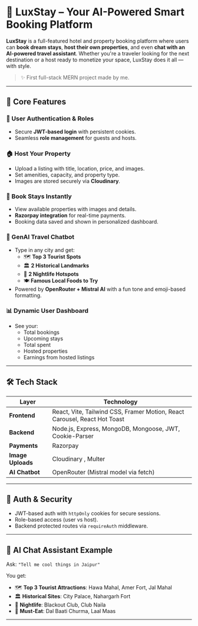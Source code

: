 # 🌟 LuxStay – Your AI-Powered Smart Booking Platform

**LuxStay** is a full-featured hotel and property booking platform where users can **book dream stays**, **host their own properties**, and even **chat with an AI-powered travel assistant**. Whether you're a traveler looking for the next destination or a host ready to monetize your space, LuxStay does it all — with style.

> ✨ First full-stack MERN project made by me.

---

## 🚀 Core Features

### 👤 User Authentication & Roles
- Secure **JWT-based login** with persistent cookies.
- Seamless **role management** for guests and hosts.

### 🏠 Host Your Property
- Upload a listing with title, location, price, and images.
- Set amenities, capacity, and property type.
- Images are stored securely via **Cloudinary**.

### 📅 Book Stays Instantly
- View available properties with images and details.
- **Razorpay integration** for real-time payments.
- Booking data saved and shown in personalized dashboard.

### 🧠 GenAI Travel Chatbot
- Type in any city and get:
  - 🗺️ **Top 3 Tourist Spots**
  - 🏛️ **2 Historical Landmarks**
  - 🪩 **2 Nightlife Hotspots**
  - 🍽️ **Famous Local Foods to Try**
- Powered by **OpenRouter + Mistral AI** with a fun tone and emoji-based formatting.

### 📊 Dynamic User Dashboard
- See your:
  - Total bookings
  - Upcoming stays
  - Total spent
  - Hosted properties
  - Earnings from hosted listings

---

## 🛠️ Tech Stack

| Layer         | Technology                                                                 |
|---------------|-----------------------------------------------------------------------------|
| **Frontend**  | React, Vite, Tailwind CSS, Framer Motion, React Carousel, React Hot Toast  |
| **Backend**   | Node.js, Express, MongoDB, Mongoose, JWT, Cookie-Parser                     |
| **Payments**  | Razorpay                                             |
| **Image Uploads** | Cloudinary , Multer                                                          |
| **AI Chatbot**| OpenRouter (Mistral model via fetch)                                       |

---

## 🔐 Auth & Security

- JWT-based auth with `httpOnly` cookies for secure sessions.
- Role-based access (user vs host).
- Backend protected routes via `requireAuth` middleware.

---

## 🧠 AI Chat Assistant Example

Ask: `"Tell me cool things in Jaipur"`

You get:

- 🗺️ **Top 3 Tourist Attractions**: Hawa Mahal, Amer Fort, Jal Mahal  
- 🏛️ **Historical Sites**: City Palace, Nahargarh Fort  
- 🪩 **Nightlife**: Blackout Club, Club Naila  
- 🍛 **Must-Eat**: Dal Baati Churma, Laal Maas

---


